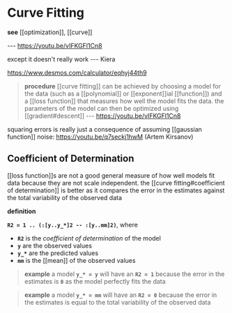 # Curve Fitting

**see** [[optimization]], [[curve]]

--- <https://youtu.be/vIFKGFl1Cn8>

except it doesn't really work --- Kiera

<https://www.desmos.com/calculator/eqhyj44th9>

> **procedure** [[curve fitting]] can be achieved by choosing a model for the data (such as a [[polynomial]] or [[exponent]]ial [[function]]) and a [[loss function]] that measures how well the model fits the data. the parameters of the model can then be optimized using [[gradient#descent]] --- <https://youtu.be/vIFKGFl1Cn8>

squaring errors is really just a consequence of assuming [[gaussian function]] noise: <https://youtu.be/q7seckj1hwM> (Artem Kirsanov)

## Coefficient of Determination

[[loss function]]s are not a good general measure of how well models fit data because they are not scale independent. the [[curve fitting#coefficient of determination]] is better as it compares the error in the estimates against the total variability of the observed data

**definition**

**`R2 = 1 .. (:[y..y_*]2 -- :[y..mm]2)`**, where

- **`R2`** is the _coefficient of determination_ of the model
- **`y`** are the observed values
- **`y_*`** are the predicted values
- **`mm`** is the [[mean]] of the observed values

> **example** a model **`y_* = y`** will have an **`R2 = 1`** because the error in the estimates is **`0`** as the model perfectly fits the data

> **example** a model **`y_* = mm`** will have an **`R2 = 0`** because the error in the estimates is equal to the total variability of the observed data
